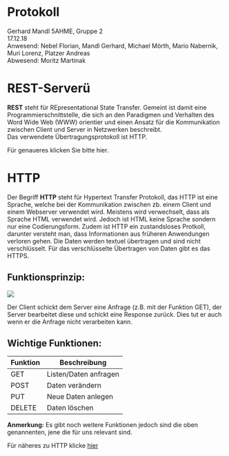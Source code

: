 # Protokoll
Gerhard Mandl 
5AHME, Gruppe 2  
17.12.18  
Anwesend: Nebel Florian, Mandl Gerhard, Michael Mörth, Mario Nabernik, Muri Lorenz, Platzer Andreas  
Abwesend: Moritz Martinak  

# REST-Serverü
__REST__ steht für REpresentational State Transfer. Gemeint ist damit eine Programmierschnittstelle, die sich an den Paradigmen
und Verhalten des Word Wide Web (WWW) orientier und einen Ansatz für die Kommunikation zwischen Client und Server in Netzwerken
beschreibt.  
Das verwendete Übertragungsprotokoll ist HTTP.  

Für genaueres klicken Sie bitte hier.

# HTTP

Der Begriff __HTTP__ steht für Hypertext Transfer Protokoll, das HTTP ist eine Sprache, welche bei der Kommunikation zwischen
zb. einem Client und einem Webserver verwendet wird.
Meistens wird verwechselt, dass als Sprache HTML verwendet wird. Jedoch ist HTML keine Sprache sondern nur eine Codierungsform.
Zudem ist HTTP ein zustandsloses Protkoll, darunter versteht man, dass Informationen aus früheren Anwendungen verloren gehen.
Die Daten werden textuel übertragen und sind nicht verschlüsselt. Für das verschlüsselte Übertragen von Daten gibt es das HTTPS.

## __Funktionsprinzip__:  

![](https://github.com/HTLMechatronics/m14-5ahme-fivu/blob/mangem13/ServerClient.png)

Der Client schickt dem Server eine Anfrage (z.B. mit der Funktion GET), der Server bearbeitet diese und schickt eine 
Response zurück.
Dies tut er auch wenn er die Anfrage nicht verarbeiten kann.



## __Wichtige Funktionen:__  

| __Funktion__      | __Beschreibung__  |
| ------------- |-------------- |
| GET           | Listen/Daten anfragen |
| POST          | Daten verändern       |
| PUT           | Neue Daten anlegen    |
| DELETE        | Daten löschen         |

__Anmerkung:__ Es gibt noch weitere Funktionen jedoch sind die oben genannenten, jene die für uns relevant sind.

Für näheres zu HTTP klicke [hier](https://de.wikipedia.org/wiki/Hypertext_Transfer_Protocol)
